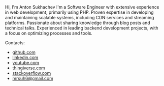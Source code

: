 Hi, I'm Anton Sukhachev
I'm a Software Engineer with extensive experience in web development, primarily using PHP. 
Proven expertise in developing and maintaining scalable systems, including CDN services and streaming platforms. 
Passionate about sharing knowledge through blog posts and technical talks. 
Experienced in leading backend development projects, with a focus on optimizing processes and tools.

Contacts:
* [github.com](https://github.com/mrsuh)
* [linkedin.com](https://www.linkedin.com/in/anton-sukhachev)
* [youtube.com](https://www.youtube.com/@mrsuh)
* [thingiverse.com](https://www.thingiverse.com/antonsukhachev)
* [stackoverflow.com](https://stackoverflow.com/users/7109443/anton-sukhachev)
* mrsuh6@gmail.com
